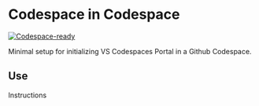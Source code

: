 
# Codespace in Codespace

[<img title="Codespace-ready" src="https://cdn.jsdelivr.net/gh/bookish-potato/codespaces-in-codespaces@f097ccddfc401ab6b09d233dc47c3efa3f9513f6/images/badge.svg">](https://github.com/features/codespaces)

Minimal setup for initializing VS Codespaces Portal in a Github Codespace.

## Use

Instructions
